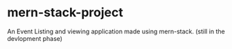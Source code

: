 # mern-stack-project
An Event Listing and viewing application made using mern-stack. (still in the devlopment phase)
